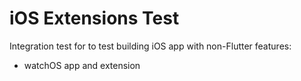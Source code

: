 # iOS Extensions Test

Integration test for to test building iOS app with
non-Flutter features:
- watchOS app and extension
